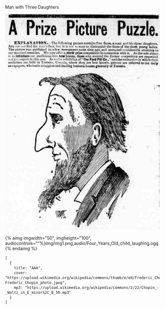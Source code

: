 Man with Three Daughters

![](/assets/Ford-pills-picture-puzzle.png)

{% aimg imgwidth="50", imgheight="100", audiocontrols=""%}img/img1.png,audio/Four_Years_Old_child_laughing.ogg
{% endaimg %}


```mp3
[
  {
    title: "AAA",
    cover: "https://upload.wikimedia.org/wikipedia/commons/thumb/e/e8/Frederic_Chopin_photo.jpeg/800px-Frederic_Chopin_photo.jpeg",
    mp3: "https://upload.wikimedia.org/wikipedia/commons/2/22/Chopin_-_Waltz_in_E_minor%2C_B_56.mp3"
  }
]
```
